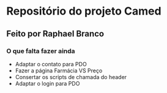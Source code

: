 # Repositório do projeto Camed
## Feito por Raphael Branco
### O que falta fazer ainda
<ul>
  <li>Adaptar o contato para PDO</li>
  <li>Fazer a página Farmácia VS Preço</li>
  <li>Consertar os scripts de chamada do header</li>
  <li>Adaptar o login para PDO</li>
</ul>

